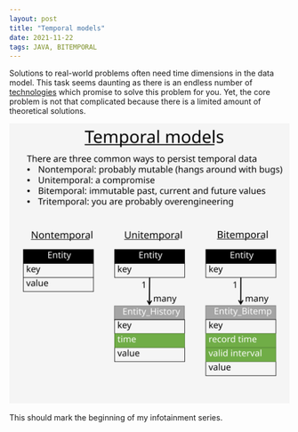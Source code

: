 ```yaml
---
layout: post
title: "Temporal models"
date: 2021-11-22
tags: JAVA, BITEMPORAL
---
```


Solutions to real-world problems often need time dimensions in the data model.
This task seems daunting as there is an endless number of [technologies](https://en.wikipedia.org/wiki/Temporal_database) which promise to solve this problem for you.
Yet, the core problem is not that complicated because there is a limited amount of theoretical solutions.

![Temporal models](/assets/img/TemporalModels.svg)

This should mark the beginning of my infotainment series.